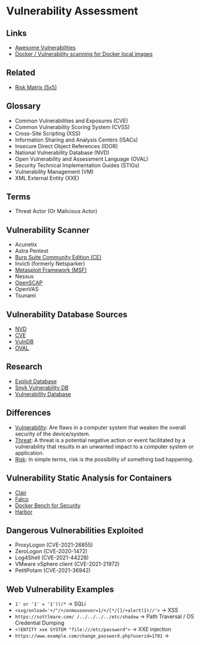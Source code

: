 # Vulnerability Assessment

## Links

- [Awesome Vulnerabilities](https://github.com/Karneades/awesome-vulnerabilities)
- [Docker / Vulnerability scanning for Docker local images](https://docs.docker.com/engine/scan/)

## Related

- [Risk Matrix (5x5)](/cyber-security/risk-assessment.md#risk-matrix-5x5)

## Glossary

- Common Vulnerabilities and Exposures (CVE)
- Common Vulnerability Scoring System (CVSS)
- Cross-Site Scripting (XSS)
- Information Sharing and Analysis Centers (ISACs)
- Insecure Direct Object References (IDOR)
- National Vulnerability Database (NVD)
- Open Vulnerability and Assessment Language (OVAL)
- Security Technical Implementation Guides (STIGs)
- Vulnerability Management (VM)
- XML External Entity (XXE)

<!--
- CIS DI
- DKL DI
- DKL LI
-->

## Terms

- Threat Actor (Or Malicious Actor)

<!--
Shellcode
Payload
-->

## Vulnerability Scanner

- Acunetix
- Astra Pentest
- [Burp Suite Community Edition (CE)](/cyber-security/tools/burp-suite-ce.md)
- Invicti (formerly Netsparker)
- [Metasploit Framework (MSF)](/metasploit-framework/README.md)
- Nessus
- [OpenSCAP](/cyber-security/tools/openscap.md)
- OpenVAS
- Tsunami

## Vulnerability Database Sources

- [NVD](https://nvd.nist.gov/)
- [CVE](https://cve.mitre.org/)
- [VulnDB](https://vulndb.cyberriskanalytics.com/)
- [OVAL](https://oval.mitre.org/)

<!--
DISA IAVA Database And STIGS
ISACs
SecurityTracker
-->

## Research

- [Exploit Database](https://exploit-db.com/)
- [Snyk Vulnerability DB](https://security.snyk.io/)
- [Vulnerability Database](https://vuldb.com/)

<!--
https://beefproject.com/ BeEF
-->

## Differences

- [Vulnerability](<https://en.wikipedia.org/wiki/Vulnerability_(computing)>): Are flaws in a computer system that weaken the overall security of the device/system.
- [Threat](<https://en.wikipedia.org/wiki/Threat_(computer)>): A threat is a potential negative action or event facilitated by a vulnerability that results in an unwanted impact to a computer system or application.
- [Risk](https://en.wikipedia.org/wiki/Risk): In simple terms, risk is the possibility of something bad happening.

## Vulnerability Static Analysis for Containers

- [Clair](/clair.md)
- [Falco](/cyber-security/tools/falco.md)
- [Docker Bench for Security](https://github.com/docker/docker-bench-security)
- [Harbor](/harbor.md)

<!--
Anchore
JFROG Xray
Qualys Container Security
-->

## Dangerous Vulnerabilities Exploited

- ProxyLogon (CVE-2021-26855)
- ZeroLogon (CVE-2020-1472)
- Log4Shell (CVE-2021-44228)
- VMware vSphere client (CVE-2021-21972)
- PetitPotam (CVE-2021-36942)

## Web Vulnerability Examples

- `1' or '1' = '1'))/*` -> SQLi
- `<svg/onload='+/"/+/onmouseover=1/+/[*/[]/+alert(1)//'>` -> XSS
- `https://sottlmare.com/ /../../../../etc/shadow` -> Path Traversal / OS Credential Dumping
- `<!ENTITY xxe SYSTEM "file:///etc/password">` -> XXE injection
- `https://www.example.com/change_password.php?userid=1701` ->
